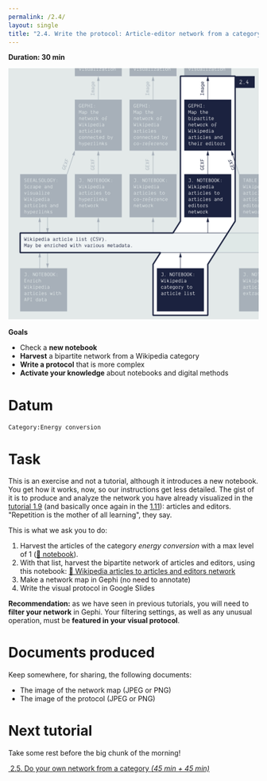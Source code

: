```yaml
---
permalink: /2.4/
layout: single
title: "2.4. Write the protocol: Article-editor network from a category"
---
```


**Duration: 30 min**

[
	![Overview tuto 2.4](../assets/images/2-4.jpg)
](../assets/images/2-4.jpg)

**Goals**
* Check a **new notebook**
* **Harvest** a bipartite network from a Wikipedia category
* **Write a protocol** that is more complex
* **Activate your knowledge** about notebooks and digital methods

# Datum

```
Category:Energy conversion
```

# Task

This is an exercise and not a tutorial, although it introduces a new notebook. You get how it works, now, so our instructions get less detailed. The gist of it is to produce and analyze the network you have already visualized in the [tutorial 1.9](../1.9/) (and basically once again in the [1.11](../1.11/)): articles and editors. "Repetition is the mother of all learning", they say.

This is what we ask you to do:
1. Harvest the articles of the category *energy conversion* with a max level of 1 ([🍉&nbsp;notebook](https://colab.research.google.com/github/jacomyma/mapping-controversies/blob/main/notebooks/Wikipedia_category_to_article_list.ipynb)).
1. With that list, harvest the bipartite network of articles and editors, using this notebook: [🍄&nbsp;Wikipedia articles to articles and editors network](https://colab.research.google.com/github/jacomyma/mapping-controversies/blob/main/notebooks/Wikipedia_articles_to_articles_and_editors_network.ipynb)
1. Make a network map in Gephi (no need to annotate)
1. Write the visual protocol in Google Slides

**Recommendation:** as we have seen in previous tutorials, you will need to **filter your network** in Gephi. Your filtering settings, as well as any unusual operation, must be **featured in your visual protocol**.

# Documents produced

Keep somewhere, for sharing, the following documents:
* The image of the network map (JPEG or PNG)
* The image of the protocol (JPEG or PNG)

# Next tutorial

Take some rest before the big chunk of the morning!

[<i class="fas fa-forward"></i>&nbsp;2.5. Do your own network from a category *(45 min + 45 min)*](../2.5/)

